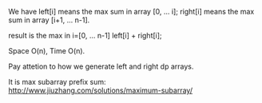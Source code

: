 
We have left[i] means the max sum in array [0, ... i]; 
right[i] means the max sum in array [i+1, ... n-1].

result is the max in i=[0, ... n-1] left[i] + right[i];

Space O(n), Time O(n).

Pay attetion to how we generate left and right dp arrays.

It is max subarray prefix sum:
http://www.jiuzhang.com/solutions/maximum-subarray/

